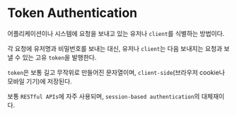 # Token Authentication

어플리케이션이나 시스템에 요청을 보내고 있는 유저나 `client`를 식별하는 방법이다.

각 요청에 유저명과 비밀번호를 보내는 대신, 유저나 `client`는 다음 보내지는 요청과 보낼 수 있는 고유 `token`을 발행한다.

`token`은 보통 길고 무작위로 만들어진 문자열이며, `client-side`(브라우저 cookie나 모바일 기기)에 저장된다.

보통 `RESTful APIs`에 자주 사용되며, `session-based authentication`의 대체재이다.